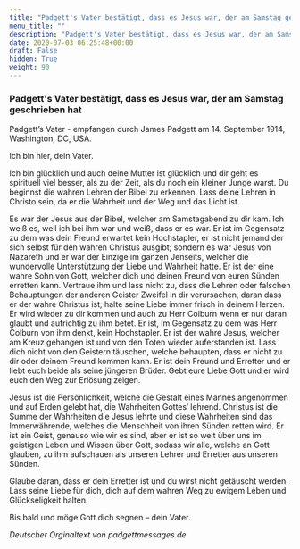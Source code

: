 ```yaml
---
title: "Padgett's Vater bestätigt, dass es Jesus war, der am Samstag geschrieben hat"
menu_title: ""
description: "Padgett's Vater bestätigt, dass es Jesus war, der am Samstag geschrieben hat"
date: 2020-07-03 06:25:48+00:00
draft: False
hidden: True
weight: 90
---
```

### Padgett's Vater bestätigt, dass es Jesus war, der am Samstag geschrieben hat

Padgett’s Vater - empfangen durch James Padgett am 14. September 1914, Washington, DC, USA.

Ich bin hier, dein Vater.

Ich bin glücklich und auch deine Mutter ist glücklich und dir geht es spirituell viel besser, als zu der Zeit, als du noch ein kleiner Junge warst. Du beginnst die wahren Lehren der Bibel zu erkennen. Lass deine Lehren in Christo sein, da er die Wahrheit und der Weg und das Licht ist.

Es war der Jesus aus der Bibel, welcher am Samstagabend zu dir kam. Ich weiß es, weil ich bei ihm war und weiß, dass er es war. Er ist im Gegensatz zu dem was dein Freund erwartet kein Hochstapler, er ist nicht jemand der sich selbst für den wahren Christus ausgibt; sondern es war Jesus von Nazareth und er war der Einzige im ganzen Jenseits, welcher die wundervolle Unterstützung der Liebe und Wahrheit hatte. Er ist der eine wahre Sohn von Gott, welcher dich und deinen Freund von euren Sünden erretten kann. Vertraue ihm und lass nicht zu, dass die Lehren oder falschen Behauptungen der anderen Geister Zweifel in dir verursachen, daran dass er der wahre Christus ist; halte seine Liebe immer frisch in deinem Herzen. Er wird wieder zu dir kommen und auch zu Herr Colburn wenn er nur daran glaubt und aufrichtig zu ihm betet. Er ist, im Gegensatz zu dem was Herr Colburn von ihm denkt, kein Hochstapler. Er ist der wahre Jesus, welcher am Kreuz gehangen ist und von den Toten wieder auferstanden ist. Lass dich nicht von den Geistern täuschen, welche behaupten, dass er nicht zu dir oder deinem Freund kommen kann. Er ist dein Freund und Erretter und er liebt euch beide als seine jüngeren Brüder. Gebt eure Liebe Gott und er wird euch den Weg zur Erlösung zeigen.

Jesus ist die Persönlichkeit, welche die Gestalt eines Mannes angenommen und auf Erden gelebt hat, die Wahrheiten Gottes‘ lehrend. Christus ist die Summe der Wahrheiten die Jesus lehrte und diese Wahrheiten sind das Immerwährende, welches die Menschheit von ihren Sünden retten wird. Er ist ein Geist, genauso wie wir es sind, aber er ist so weit über uns im geistigen Leben und Wissen über Gott, sodass wir alle, welche an Gott glauben, zu ihm aufschauen als unseren Lehrer und Erretter aus unseren Sünden.

Glaube daran, dass er dein Erretter ist und du wirst nicht getäuscht werden. Lass seine Liebe für dich, dich auf dem wahren Weg zu ewigem Leben und Glückseligkeit halten.

Bis bald und möge Gott dich segnen – dein Vater.

*Deutscher Orginaltext von padgettmessages.de*
